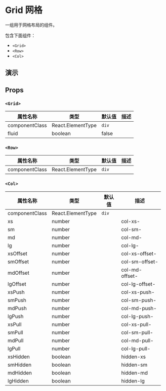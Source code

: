 # Grid 网格 [<i class="icon icon-edit2" ></i>](https://github.com/rsuite/rsuite.github.io/blob/master/src/components/grid/index.md)

一组用于网格布局的组件。

包含下面组件：

-  `<Grid>`
-  `<Row>`
- `<Col>`

## 演示

<!--{demo}-->

## Props

### `<Grid>`

属性名称           | 类型          | 默认值   | 描述
-------------- | ----------- | ----- | --
componentClass | React.ElementType | `div` |
fluid          | boolean     | false |

### `<Row>`

属性名称           | 类型          | 默认值   | 描述
-------------- | ----------- | ----- | --
componentClass | React.ElementType | `div` |

### `<Col>`

属性名称           | 类型                                  | 默认值   | 描述
-------------- | -------------- | ----- | --------------
componentClass | React.ElementType    | `div` |
xs             | number |       | col-xs-
sm             | number |       | col-sm-
md             | number |       | col-md-
lg             | number |       | col-lg-
xsOffset       | number |       | col-xs-offset-
smOffset       | number |       | col-sm-offset-
mdOffset       | number |       | col-md-offset-
lgOffset       | number |       | col-lg-offset-
xsPush         | number |       | col-xs-push-
smPush         | number |       | col-sm-push-
mdPush         | number |       | col-md-push-
lgPush         | number |       | col-lg-push-
xsPull         | number |       | col-xs-pull-
smPull         | number |       | col-sm-pull-
mdPull         | number |       | col-md-pull-
lgPull         | number |       | col-lg-pull-
xsHidden       | boolean|       | hidden-xs
smHidden       | boolean|       | hidden-sm
mdHidden       | boolean|       | hidden-md
lgHidden       | boolean|       | hidden-lg
